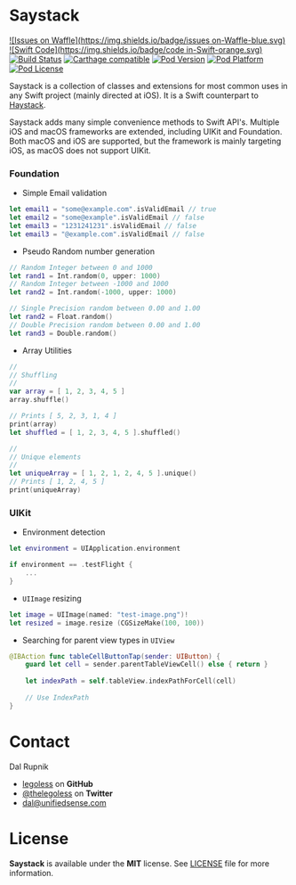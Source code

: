 # Saystack

[![Issues on Waffle](https://img.shields.io/badge/issues on-Waffle-blue.svg)](http://waffle.io/legoless/Saystack)
[![Swift Code](https://img.shields.io/badge/code in-Swift-orange.svg)](http://github.com/legoless/ViewModelable)
[![Build Status](https://travis-ci.org/Legoless/Saystack.svg)](https://travis-ci.org/legoless/Saystack)
[![Carthage compatible](https://img.shields.io/badge/Carthage-compatible-4BC51D.svg?style=flat)](https://github.com/Carthage/Carthage)
[![Pod Version](http://img.shields.io/cocoapods/v/Saystack.svg?style=flat)](http://cocoadocs.org/docsets/Saystack/)
[![Pod Platform](http://img.shields.io/cocoapods/p/Saystack.svg?style=flat)](http://cocoadocs.org/docsets/Saystack/)
[![Pod License](http://img.shields.io/cocoapods/l/Saystack.svg?style=flat)](http://opensource.org/licenses/MIT)

Saystack is a collection of classes and extensions for most common uses in any Swift project (mainly directed at iOS). It is a Swift counterpart to [Haystack](https://github.com/legoless/Haystack).

Saystack adds many simple convenience methods to Swift API's. Multiple iOS and macOS frameworks are extended, including UIKit and Foundation. Both macOS and iOS are supported, but the framework is mainly targeting iOS, as macOS does not support UIKit.

### Foundation

- Simple Email validation

```swift
let email1 = "some@example.com".isValidEmail // true
let email2 = "some@example".isValidEmail // false
let email3 = "1231241231".isValidEmail // false
let email3 = "@example.com".isValidEmail // false
```

- Pseudo Random number generation

```swift
// Random Integer between 0 and 1000
let rand1 = Int.random(0, upper: 1000)
// Random Integer between -1000 and 1000
let rand2 = Int.random(-1000, upper: 1000)

// Single Precision random between 0.00 and 1.00
let rand2 = Float.random()
// Double Precision random between 0.00 and 1.00
let rand3 = Double.random()
```

- Array Utilities

```swift
//
// Shuffling
//
var array = [ 1, 2, 3, 4, 5 ]
array.shuffle()

// Prints [ 5, 2, 3, 1, 4 ]
print(array)
let shuffled = [ 1, 2, 3, 4, 5 ].shuffled()

//
// Unique elements
//
let uniqueArray = [ 1, 2, 1, 2, 4, 5 ].unique()
// Prints [ 1, 2, 4, 5 ]
print(uniqueArray)
```

### UIKit

- Environment detection

```swift
let environment = UIApplication.environment

if environment == .testFlight {
    ...
}
```

- `UIImage` resizing

```swift
let image = UIImage(named: "test-image.png")!
let resized = image.resize (CGSizeMake(100, 100))
```

- Searching for parent view types in `UIView`

```swift
@IBAction func tableCellButtonTap(sender: UIButton) {
    guard let cell = sender.parentTableViewCell() else { return }
    
    let indexPath = self.tableView.indexPathForCell(cell)
    
    // Use IndexPath
}
```

Contact
======

Dal Rupnik

- [legoless](https://github.com/legoless) on **GitHub**
- [@thelegoless](https://twitter.com/thelegoless) on **Twitter**
- [dal@unifiedsense.com](mailto:dal@unifiedsense.com)

License
======

**Saystack** is available under the **MIT** license. See [LICENSE](https://github.com/Legoless/Saystack/blob/master/LICENSE) file for more information.
